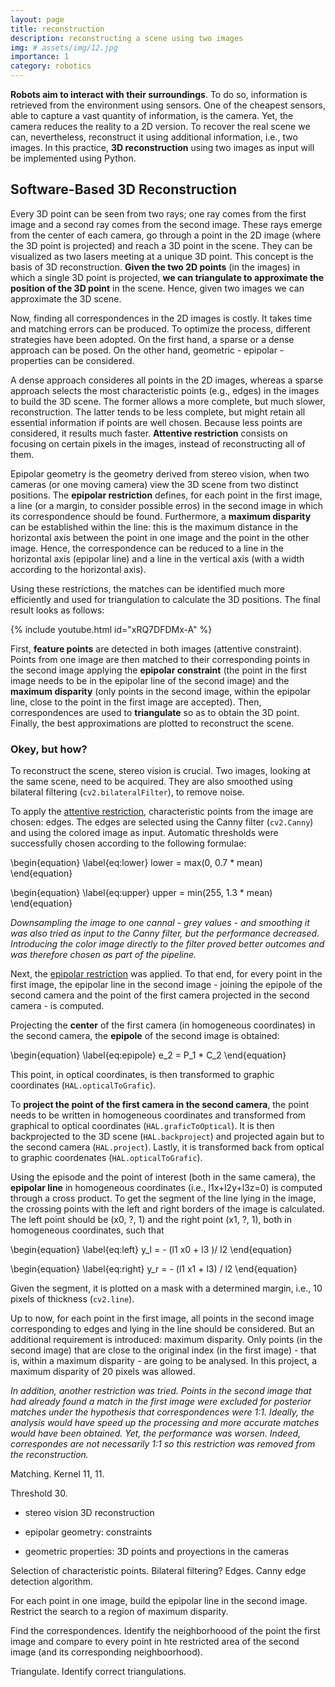 ```yaml
---
layout: page
title: reconstruction
description: reconstructing a scene using two images
img: # assets/img/12.jpg
importance: 1
category: robotics
---
```


**Robots aim to interact with their surroundings**. To do so, information is retrieved from the environment using sensors. One of the cheapest sensors,
able to capture a vast quantity of information, is the camera. Yet, the camera reduces the reality to a 2D version. To recover the real scene we can, 
nevertheless, reconstruct it using additional information, i.e., two images. In this practice, **3D reconstruction** using two images as input will be implemented using Python.


## Software-Based 3D Reconstruction

Every 3D point can be seen from two rays; one ray comes from the first image and a second ray comes from the second image. These rays emerge from the center of each camera, go through a point in the 2D image (where the 3D point is projected) and reach a 3D point in the scene. They can be visualized as two lasers meeting at a unique 3D point. This concept is the basis of 3D reconstruction. **Given the two 2D points** (in the images) in which a single 3D point is projected, **we can triangulate to approximate the position of the 3D point** in the scene. Hence, given two images we can approximate the 3D scene.

Now, finding all correspondences in the 2D images is costly. It takes time and matching errors can be produced. To optimize the process, different strategies have been adopted. On the first hand, a sparse or a dense approach can be posed. On the other hand, geometric - epipolar - properties can be considered. 

A dense approach consideres all points in the 2D images, whereas a sparse approach selects the most characteristic points (e.g., edges) in the images to build the 3D scene. The former allows a more complete, but much slower, reconstruction. The latter tends to be less complete, but might retain all essential information if points are well chosen. Because less points are considered, it results much faster. **Attentive restriction** consists on focusing on certain pixels in the images, instead of reconstructing all of them.

Epipolar geometry is the geometry derived from stereo vision, when two cameras (or one moving camera) view the 3D scene from two distinct positions. The **epipolar restriction** defines, for each point in the first image, a line (or a margin, to consider possible erros) in the second image in which its correspondence should be found. Furthermore, a **maximum disparity** can be established within the line: this is the maximum distance in the horizontal axis between the point in one image and the point in the other image. Hence, the correspondence can be reduced to a line in the horizontal axis (epipolar line) and a line in the vertical axis (with a width according to the horizontal axis). 

Using these restrictions, the matches can be identified much more efficiently and used for triangulation to calculate the 3D positions.
The final result looks as follows:

{% include youtube.html id="xRQ7DFDMx-A" %}

First, **feature points** are detected in both images (attentive constraint). Points from one image are then matched to their corresponding points in the second image applying the **epipolar constraint** (the point in the first image needs to be in the epipolar line of the second image) and the **maximum disparity** (only points in the second image, within the epipolar line, close to the point in the first image are accepted). Then, correspondences are used to **triangulate** so as to obtain the 3D point. Finally, the best approximations are plotted to reconstruct the scene.


### Okey, but how?

To reconstruct the scene, stereo vision is crucial. Two images, looking at the same scene, need to be acquired. They are also smoothed
using bilateral filtering (`cv2.bilateralFilter`), to remove noise.

To apply the <u>attentive restriction</u>, characteristic points from the image are chosen: edges. The edges are selected using the Canny filter
(`cv2.Canny`) and using the colored image as input. Automatic thresholds were successfully chosen according to the following formulae:

\begin{equation}
\label{eq:lower}
    lower = max(0, 0.7 * mean) 
\end{equation}

\begin{equation}
\label{eq:upper}
    upper = min(255, 1.3 * mean) 
\end{equation}

*Downsampling the image to one cannal - grey values - and smoothing it was also tried as input to the Canny filter, but the performance decreased. Introducing the color image directly to the filter proved better outcomes and was therefore chosen as part of the pipeline.*

Next, the <u>epipolar restriction</u> was applied. To that end, for every point in the first image, the epipolar line in the second image - joining the epipole of the second camera and the point of the first camera projected in the second camera - is computed. 

Projecting the **center** of the first camera (in homogeneous coordinates) in the second camera, the **epipole** of the second image is obtained:

\begin{equation}
\label{eq:epipole}
    e_2 = P_1 * C_2
\end{equation}

This point, in optical coordinates, is then transformed to graphic coordinates (`HAL.opticalToGrafic`).

To **project the point of the first camera in the second camera**, the point needs to be written in homogeneous coordinates and transformed from graphical to optical coordinates (`HAL.graficToOptical`). It is then backprojected to the 3D scene (`HAL.backproject`) and projected again but to the second camera (`HAL.project`). Lastly, it is transformed back from optical to graphic coordenates (`HAL.opticalToGrafic`).

Using the episode and the point of interest (both in the same camera), the **epipolar line** in homogeneous coordinates (i.e., l1x+l2y+l3z=0) is computed through a cross product.
To get the segment of the line lying in the image, the crossing points with the left and right borders of the image is calculated. The left point should be (x0, ?, 1) and the right point (x1, ?, 1),  both in homogeneous coordinates, such that

\begin{equation}
\label{eq:left}
   y_l = - (l1 x0 + l3 )/ l2
\end{equation}

\begin{equation}
\label{eq:right}
   y_r = - (l1 x1 + l3) / l2
\end{equation}

Given the segment, it is plotted on a mask with a determined margin, i.e., 10 pixels of thickness (`cv2.line`).

Up to now, for each point in the first image, all points in the second image corresponding to edges and lying in the line should be considered. But an additional requirement is introduced: maximum disparity. Only points (in the second image) that are close to the original index (in the first image) - that is, within a maximum disparity - are going to be analysed. In this project, a maximum disparity of 20 pixels was allowed.

*In addition, another restriction was tried. Points in the second image that had already found a match in the first image were excluded for posterior matches under the hypothesis that correspondences were 1:1. Ideally, the analysis would have speed up the processing and more accurate matches would have been obtained. Yet, the performance was worsen. Indeed, correspondes are not necessarily 1:1 so this restriction was removed from the reconstruction.*


Matching. Kernel 11, 11.

Threshold 30.

- stereo vision 3D reconstruction

- epipolar geometry: constraints
- geometric properties: 3D points and proyections in the cameras

Selection of characteristic points. Bilateral filtering? Edges. Canny edge detection algorithm.

For each point in one image, build the epipolar line in the second image.
Restrict the search to a region of maximum disparity.

Find the correspondences. Identify the neighborhoood of the point the first image and compare to every point in hte restricted area of the second image (and its corresponding neighboorhood).

Triangulate.
Identify correct triangulations.


